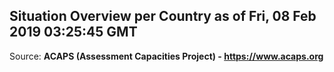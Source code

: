 ## Situation Overview per Country as of Fri, 08 Feb 2019 03:25:45 GMT

Source: **ACAPS (Assessment Capacities Project) - https://www.acaps.org**